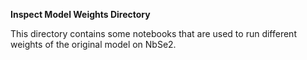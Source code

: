 **Inspect Model Weights Directory**

This directory contains some notebooks that are used to run different weights of the original model on NbSe2. 